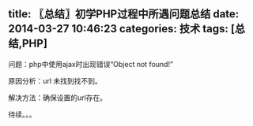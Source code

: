 title: 〖总结〗初学PHP过程中所遇问题总结
date: 2014-03-27 10:46:23
categories: 技术
tags: [总结,PHP]
---
问题：php中使用ajax时出现错误“Object not found!”

原因分析：url 未找到找不到。

解决方法：确保设置的url存在。

<!--more-->
待续。。。
